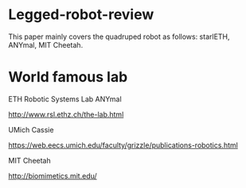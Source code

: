 # Legged-robot-review
This paper mainly covers the quadruped robot as follows: starlETH, ANYmal, MIT Cheetah.

# World famous lab
ETH Robotic Systems Lab ANYmal

http://www.rsl.ethz.ch/the-lab.html

UMich Cassie

https://web.eecs.umich.edu/faculty/grizzle/publications-robotics.html

MIT Cheetah

http://biomimetics.mit.edu/
